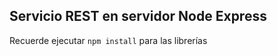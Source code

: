 ## Servicio REST en servidor Node Express 


Recuerde ejecutar ```npm install``` para las librerías
